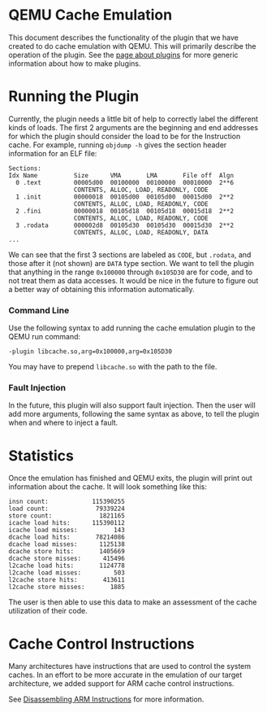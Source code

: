 # QEMU Cache Emulation

This document describes the functionality of the plugin that we have created to do cache emulation with QEMU.  This will primarily describe the operation of the plugin.  See the [page about plugins](plugins.md) for more generic information about how to make plugins.


# Running the Plugin

Currently, the plugin needs a little bit of help to correctly label the different kinds of loads.  The first 2 arguments are the beginning and end addresses for which the plugin should consider the load to be for the Instruction cache.  For example, running `objdump -h` gives the section header information for an ELF file:
```
Sections:
Idx Name          Size      VMA       LMA       File off  Algn
  0 .text         00005d00  00100000  00100000  00010000  2**6
                  CONTENTS, ALLOC, LOAD, READONLY, CODE
  1 .init         00000018  00105d00  00105d00  00015d00  2**2
                  CONTENTS, ALLOC, LOAD, READONLY, CODE
  2 .fini         00000018  00105d18  00105d18  00015d18  2**2
                  CONTENTS, ALLOC, LOAD, READONLY, CODE
  3 .rodata       000002d8  00105d30  00105d30  00015d30  2**2
                  CONTENTS, ALLOC, LOAD, READONLY, DATA
...
```
We can see that the first 3 sections are labeled as `CODE`, but `.rodata`, and those after it (not shown) are `DATA` type section.  We want to tell the plugin that anything in the range `0x100000` through `0x105D30` are for code, and to not treat them as data accesses.  It would be nice in the future to figure out a better way of obtaining this information automatically.

### Command Line

Use the following syntax to add running the cache emulation plugin to the QEMU run command:
```
-plugin libcache.so,arg=0x100000,arg=0x105D30
```
You may have to prepend `libcache.so` with the path to the file.

### Fault Injection

In the future, this plugin will also support fault injection.  Then the user will add more arguments, following the same syntax as above, to tell the plugin when and where to inject a fault.


# Statistics

Once the emulation has finished and QEMU exits, the plugin will print out information about the cache.  It will look something like this:
```
insn count:            115390255
load count:             79339224
store count:             1821165
icache load hits:      115390112
icache load misses:          143
dcache load hits:       78214086
dcache load misses:      1125138
dcache store hits:       1405669
dcache store misses:      415496
l2cache load hits:       1124778
l2cache load misses:         503
l2cache store hits:       413611
l2cache store misses:       1885
```

The user is then able to use this data to make an assessment of the cache utilization of their code.


# Cache Control Instructions

Many architectures have instructions that are used to control the system caches.  In an effort to be more accurate in the emulation of our target architecture, we added support for ARM cache control instructions.

See [Disassembling ARM Instructions](armdis.md) for more information.

